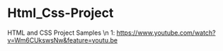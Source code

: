 # Html_Css-Project
HTML and CSS Project Samples
\n
1: https://www.youtube.com/watch?v=Wm6CUkswsNw&feature=youtu.be
